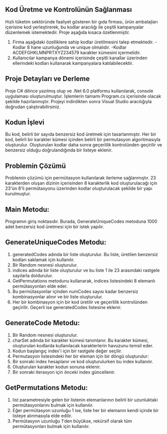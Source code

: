 Kod Üretme ve Kontrolünün Sağlanması
----
Hızlı tüketim sektöründe faaliyet gösteren bir gıda firması, ürün ambalajları içerisine kod yerleştirerek, bu kodlar aracılığı ile çeşitli kampanyalar düzenlemek istemektedir. Proje aşağıda kısaca özetlenmiştir.
1. Firma aşağıdaki özelliklere sahip kodlar üretilmesini talep etmektedir.
   -Kodlar 8 hane uzunluğunda ve unique olmalıdır.
   -Kodlar ACDEFGHKLMNPRTXYZ234579 karakter kümesini içermelidir.
3. Kullanıcılar kampanya dönemi içerisinde çeşitli kanallar üzerinden ellerindeki kodları kullanarak kampanyalara katılabilecektir.

Proje Detayları ve Derleme
----
Proje C# dilince yazılmış olup ve .Net 6.0 platformu kullanılarak, console uygulaması oluşturulmuştur. İşlemlerin tamamı Program.cs içerisinde olacak şekilde hazırlanmıştır. Projeyi indirdikten sonra Visual Studio aracılığıyla doğrudan çalıştırabilirsiniz.

Kodun İşlevi
----
Bu kod, belirli bir sayıda benzersiz kod üretmek için tasarlanmıştır. Her bir kod, belirli bir karakter kümesi içinden belirli bir permutasyon algoritmasıyla oluşturulur. Oluşturulan kodlar daha sonra geçerlilik kontrolünden geçirilir ve benzersiz olduğu doğrulandığında bir listeye eklenir.

Problemin Çözümü
----
Problemin çözümü için permütasyon kullanılarak ilerleme sağlanmıştır. 23 karakterden oluşan dizinin içerisinden 8 karakterlik kod oluşturulacağı için 23'ün 8'li permütasyonu üzerinden kodlar oluşturulacak şekilde bir yapı kurulmuştur.

Main Metodu: 
--
Programın giriş noktasıdır. Burada, GenerateUniqueCodes metoduna 1000 adet benzersiz kod üretmesi için bir istek yapılır.

GenerateUniqueCodes Metodu:
--
1. generatedCodes adında bir liste oluşturulur. Bu liste, üretilen benzersiz kodları saklamak için kullanılır.
2. Bir Random nesnesi oluşturulur.
3. indices adında bir liste oluşturulur ve bu liste 1 ile 23 arasındaki rastgele sayılarla doldurulur.
4. GetPermutations metodunu kullanarak, indices listesindeki 8 elemanlı permütasyonları elde eder.
5. Bu permütasyonlar içinden numCodes sayısı kadar benzersiz kombinasyonlar alınır ve bir liste oluşturulur.
6. Her bir kombinasyon için bir kod üretilir ve geçerlilik kontrolünden geçirilir. Geçerli ise generatedCodes listesine eklenir.

GenerateCode Metodu:
--
1. Bir Random nesnesi oluşturulur.
2. charSet adında bir karakter kümesi tanımlanır. Bu karakter kümesi, oluşturulan kodlarda kullanılacak karakterlerin havuzunu temsil eder.
3. Kodun başlangıç index'i için bir rastgele değer seçilir.
4. Permutasyon listesindeki her bir eleman için bir döngü oluşturulur:
5. Bir sonraki index hesaplanır ve kod oluşturulurken bu index kullanılır.
6. Oluşturulan karakter kodun sonuna eklenir.
7. Bir sonraki iterasyon için önceki index güncellenir.

GetPermutations Metodu:
--
1. list parametresiyle gelen bir listenin elemanlarının belirli bir uzunluktaki permütasyonlarını bulmak için kullanılır.
2. Eğer permütasyon uzunluğu 1 ise, liste her bir elemanın kendi içinde bir listeye alınmasıyla elde edilir.
3. Permütasyon uzunluğu 1'den büyükse, rekürsif olarak tüm permütasyonları bulmak için kullanılır.
